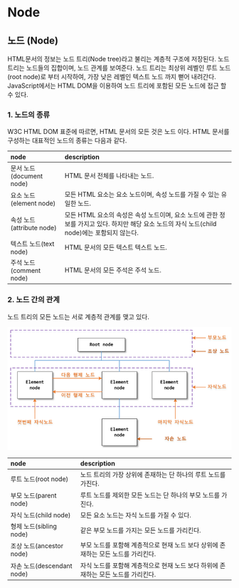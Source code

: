 # Node

## 노드 \(Node\)

HTML문서의 정보는 노드 트리\(Node tree\)라고 불리는 계층적 구조에 저장된다. 노드 트리는 노드들의 집합이며, 노드 관계를 보여준다. 노드 트리는 최상위 레벨인 루트 노드\(root node\)로 부터 시작하여, 가장 낮은 레벨인 텍스트 노드 까지 뻗어 내려간다. JavaScript에서는 HTML DOM을 이용하여 노드 트리에 포함된 모든 노드에 접근 할 수 있다.



### 1. 노드의 종류

W3C HTML DOM 표준에 따르면,  HTML 문서의 모든 것은 노드 이다.  HTML 문서를 구성하는 대표적인 노드의 종류는 다음과 같다.

| node | description |
| :--- | :--- |
| 문서 노드\(document node\) | HTML 문서 전체를 나타내는 노드. |
| 요소 노드\(element node\) | 모든 HTML 요소는 요소 노드이며, 속성 노드를 가질 수 있는 유일한 노드. |
| 속성 노드\(attribute node\) | 모든 HTML 요소의 속성은 속성 노드이며, 요소 노드에 관한 정보를 가지고 있다. 하지만 해당 요소 노드의 자식 노드\(child node\)에는 포함되지 않는다. |
| 텍스트 노드\(text node\) | HTML 문서의 모든 텍스트 텍스트 노드. |
| 주석 노드\(comment node\) | HTML 문서의 모든 주석은 주석 노드. |

### 2. 노드 간의 관계

노드 트리의 모든 노드는 서로 계층적 관계를 맺고 있다. 

![&#xB178;&#xB4DC; &#xAC04;&#xC758;&#xAD00;&#xACC4;](../.gitbook/assets/download.png)



| node | description |
| :--- | :--- |
| 루트 노드\(root node\) | 노드 트리의 가장 상위에 존재하는 단 하나의 루트 노드를 가진다. |
| 부모 노드\(parent node\) | 루트 노드를 제외한 모든 노드는 단 하나의 부모 노드를 가진다. |
| 자식 노드\(child node\) | 모든 요소 노드는 자식 노드를 가질 수 있다. |
| 형제 노드\(sibling node\) | 같은 부모 노드를 가지는 모든 노드를 가리킨다. |
| 조상 노드\(ancestor node\) | 부모 노드를 포함해 계층적으로 현재 노드 보다 상위에 존재하는 모든 노드를 가리킨다. |
| 자손 노드\(descendant node\) | 자식 노드를 포함해 계층적으로 현재 노드 보다 하위에 존재하는 모든 노드를 가리킨다. |



